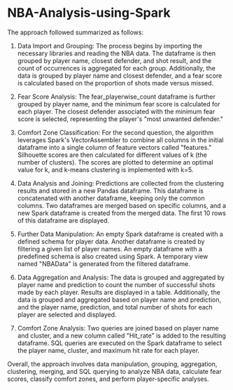 # NBA-Analysis-using-Spark

The approach followed summarized as follows:

1. Data Import and Grouping: The process begins by importing the necessary libraries and reading the NBA data. The dataframe is then grouped by player name, closest defender, and shot result, and the count of occurrences is aggregated for each group. Additionally, the data is grouped by player name and closest defender, and a fear score is calculated based on the proportion of shots made versus missed.

2. Fear Score Analysis: The fear_playerwise_count dataframe is further grouped by player name, and the minimum fear score is calculated for each player. The closest defender associated with the minimum fear score is selected, representing the player's "most unwanted defender."

3. Comfort Zone Classification: For the second question, the algorithm leverages Spark's VectorAssembler to combine all columns in the initial dataframe into a single column of feature vectors called "features." Silhouette scores are then calculated for different values of k (the number of clusters). The scores are plotted to determine an optimal value for k, and k-means clustering is implemented with k=5.

4. Data Analysis and Joining: Predictions are collected from the clustering results and stored in a new Pandas dataframe. This dataframe is concatenated with another dataframe, keeping only the common columns. Two dataframes are merged based on specific columns, and a new Spark dataframe is created from the merged data. The first 10 rows of this dataframe are displayed.

5. Further Data Manipulation: An empty Spark dataframe is created with a defined schema for player data. Another dataframe is created by filtering a given list of player names. An empty dataframe with a predefined schema is also created using Spark. A temporary view named "NBAData" is generated from the filtered dataframe.

6. Data Aggregation and Analysis: The data is grouped and aggregated by player name and prediction to count the number of successful shots made by each player. Results are displayed in a table. Additionally, the data is grouped and aggregated based on player name and prediction, and the player name, prediction, and total number of shots for each player are selected and displayed.

7. Comfort Zone Analysis: Two queries are joined based on player name and cluster, and a new column called "Hit_rate" is added to the resulting dataframe. SQL queries are executed on the Spark dataframe to select the player name, cluster, and maximum hit rate for each player.

Overall, the approach involves data manipulation, grouping, aggregation, clustering, merging, and SQL querying to analyze NBA data, calculate fear scores, classify comfort zones, and perform player-specific analyses.
